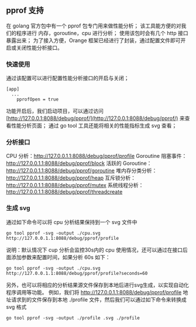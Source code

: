 ## pprof 支持
在 golang 官方包中有一个 pprof 包专门用来做性能分析；
该工具能方便的对我们的程序进行 内存，goroutine，cpu 进行分析；
使用该包时会有几个 http 接口暴露出来；
为了接入方便，Orange 框架已经进行了封装，通过配置文件即可开启或关闭性能分析接口。

### 快速使用
通过该配置可以进行配置性能分析接口的开启与关闭；
~~~
[app]
  ...
    pprofOpen = true
~~~

功能开启后，我们启动项目，可以通过访问 [http://127.0.0.1:8088/debug/pprof/](http://127.0.0.1:8088/debug/pprof/) 来查看性能分析页面；
通过 go tool 工具还能将相关的性能指标生成 svg 查看；

### 分析接口
CPU 分析：http://127.0.0.1.1:8088/debug/pprof/profile
Goroutine 阻塞事件：http://127.0.0.1.1:8088/debug/pprof/block
活跃的 Goroutine：http://127.0.0.1.1:8088/debug/pprof/goroutine
堆内存分类分析：http://127.0.0.1.1:8088/debug/pprof/heap
互斥锁分析：http://127.0.0.1.1:8088/debug/pprof/mutex
系统线程分析：http://127.0.0.1.1:8088/debug/pprof/threadcreate

### 生成 svg
通过如下命令可以将 cpu 分析结果保持到一个 svg 文件中
```
go tool pprof -svg -output ./cpu.svg http://127.0.0.1.1:8088/debug/pprof/profile
```
说明：默认情况下 cup 分析会监控30s内的 cpu 使用情况，还可以通过在接口后面添加参数来配置时间，如果分析 60s 如下：

```
go tool pprof -svg -output ./cpu.svg http://127.0.0.1.1:8088/debug/pprof/profile?seconds=60
```

另外，也可以将相应的分析结果源文件保存到本地后进行svg生成，以实现自动化程序调用等功能。
例如，我们将 http://127.0.0.1.1:8088/debug/pprof/profile 地址请求到的文件保存到本地 ./profile 文件，然后我们可以通过如下命令来转换成 svg 格式
```
go tool pprof -svg -output ./profile .svg ./profile 
```

